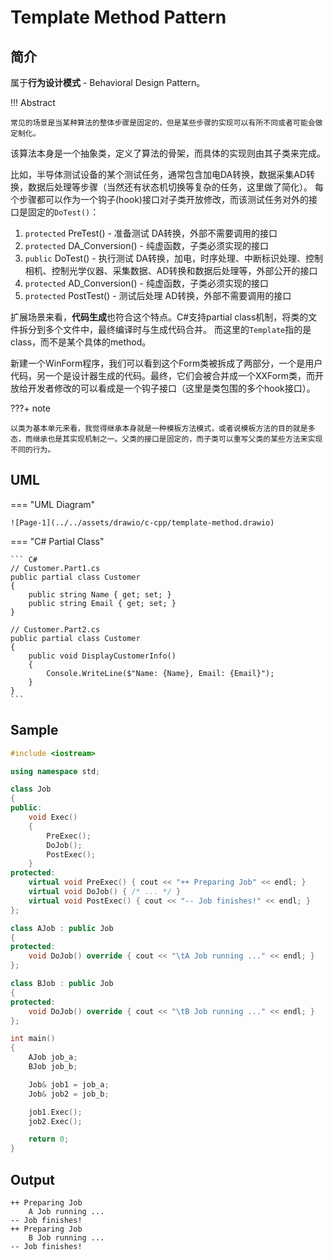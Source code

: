 # Template Method Pattern

## 简介

属于**行为设计模式** - Behavioral Design Pattern。

!!! Abstract

    常见的场景是当某种算法的整体步骤是固定的，但是某些步骤的实现可以有所不同或者可能会做定制化。

该算法本身是一个抽象类，定义了算法的骨架，而具体的实现则由其子类来完成。

比如，半导体测试设备的某个测试任务，通常包含加电DA转换，数据采集AD转换，数据后处理等步骤（当然还有状态机切换等复杂的任务，这里做了简化）。
每个步骤都可以作为一个钩子(hook)接口对子类开放修改，而该测试任务对外的接口是固定的`DoTest()`：

1. `protected` PreTest() - 准备测试 DA转换，外部不需要调用的接口
2. `protected` DA_Conversion() - 纯虚函数，子类必须实现的接口
3. `public` DoTest() - 执行测试 DA转换，加电，时序处理、中断标识处理、控制相机、控制光学仪器、采集数据、AD转换和数据后处理等，外部公开的接口
4. `protected` AD_Conversion() - 纯虚函数，子类必须实现的接口
5. `protected` PostTest() - 测试后处理 AD转换，外部不需要调用的接口

扩展场景来看，**代码生成**也符合这个特点。C#支持partial class机制，将类的文件拆分到多个文件中，最终编译时与生成代码合并。
而这里的`Template`指的是class，而不是某个具体的method。

新建一个WinForm程序，我们可以看到这个Form类被拆成了两部分，一个是用户代码，另一个是设计器生成的代码。最终，它们会被合并成一个XXForm类，而开放给开发者修改的可以看成是一个钩子接口（这里是类包围的多个hook接口）。

???+ note

    以类为基本单元来看，我觉得继承本身就是一种模板方法模式，或者说模板方法的目的就是多态，而继承也是其实现机制之一。父类的接口是固定的，而子类可以重写父类的某些方法来实现不同的行为。

## UML

=== "UML Diagram"

    ![Page-1](../../assets/drawio/c-cpp/template-method.drawio)

=== "C# Partial Class"

    ``` C#
    // Customer.Part1.cs
    public partial class Customer  
    {  
        public string Name { get; set; }  
        public string Email { get; set; }  
    }

    // Customer.Part2.cs
    public partial class Customer  
    {  
        public void DisplayCustomerInfo()  
        {  
            Console.WriteLine($"Name: {Name}, Email: {Email}");  
        }  
    }
    ```

## Sample

```cpp
#include <iostream>

using namespace std;

class Job
{
public:
    void Exec()
    {
        PreExec();
        DoJob();
        PostExec();
    }
protected:
    virtual void PreExec() { cout << "++ Preparing Job" << endl; }
    virtual void DoJob() { /* ... */ }
    virtual void PostExec() { cout << "-- Job finishes!" << endl; }
};

class AJob : public Job
{
protected:
    void DoJob() override { cout << "\tA Job running ..." << endl; }
};

class BJob : public Job
{
protected:
    void DoJob() override { cout << "\tB Job running ..." << endl; }
};

int main()
{
    AJob job_a;
    BJob job_b;

    Job& job1 = job_a;
    Job& job2 = job_b;

    job1.Exec();
    job2.Exec();

    return 0;
}
```

## Output

``` shell
++ Preparing Job
	A Job running ...
-- Job finishes!
++ Preparing Job
	B Job running ...
-- Job finishes!
```